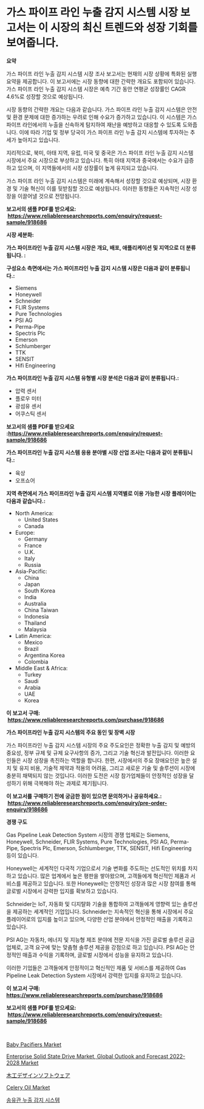 <p><h1>가스 파이프 라인 누출 감지 시스템 시장 보고서는 이 시장의 최신 트렌드와 성장 기회를 보여줍니다.</h1></p><p><strong>요약</strong></p>
<p><p>가스 파이프 라인 누출 감지 시스템 시장 조사 보고서는 현재의 시장 상황에 특화된 실행 요약을 제공합니다. 이 보고서에는 시장 동향에 대한 간략한 개요도 포함되어 있습니다. 가스 파이프 라인 누출 감지 시스템 시장은 예측 기간 동안 연평균 성장률인 CAGR 4.6%로 성장할 것으로 예상됩니다.</p><p>시장 동향의 간략한 개요는 다음과 같습니다. 가스 파이프 라인 누출 감지 시스템은 안전 및 환경 문제에 대한 증가하는 우려로 인해 수요가 증가하고 있습니다. 이 시스템은 가스 파이프 라인에서의 누출을 신속하게 탐지하여 재난을 예방하고 대응할 수 있도록 도와줍니다. 이에 따라 기업 및 정부 당국이 가스 파이프 라인 누출 감지 시스템에 투자하는 추세가 높아지고 있습니다.</p><p>지리적으로, 북미, 아태 지역, 유럽, 미국 및 중국은 가스 파이프 라인 누출 감지 시스템 시장에서 주요 시장으로 부상하고 있습니다. 특히 아태 지역과 중국에서는 수요가 급증하고 있으며, 이 지역들에서의 시장 성장률이 높게 유지되고 있습니다.</p><p>가스 파이프 라인 누출 감지 시스템은 미래에 계속해서 성장할 것으로 예상되며, 시장 환경 및 기술 혁신이 이를 뒷받침할 것으로 예상됩니다. 이러한 동향들은 지속적인 시장 성장을 이끌어낼 것으로 전망됩니다.</p></p>
<p><strong>보고서의 샘플 PDF를 받으세요: &nbsp;<a href="https://www.reliableresearchreports.com/enquiry/request-sample/918686">https://www.reliableresearchreports.com/enquiry/request-sample/918686</a></strong></p>
<p><strong>시장 세분화:</strong></p>
<p><strong> 가스 파이프라인 누출 감지 시스템 시장은 개요, 배포, 애플리케이션 및 지역으로 더 분류됩니다. :</strong></p>
<p><strong>구성요소 측면에서는 가스 파이프라인 누출 감지 시스템 시장은 다음과 같이 분류됩니다.:</strong></p>
<p><ul><li>Siemens</li><li>Honeywell</li><li>Schneider</li><li>FLIR Systems</li><li>Pure Technologies</li><li>PSI AG</li><li>Perma-Pipe</li><li>Spectris Plc</li><li>Emerson</li><li>Schlumberger</li><li>TTK</li><li>SENSIT</li><li>Hifi Engineering</li></ul></p>
<p><strong> 가스 파이프라인 누출 감지 시스템 유형별 시장 분석은 다음과 같이 분류됩니다.:</strong></p>
<p><ul><li>압력 센서</li><li>플로우 미터</li><li>광섬유 센서</li><li>어쿠스틱 센서</li></ul></p>
<p><strong>보고서의 샘플 PDF를 받으세요 :<a href="https://www.reliableresearchreports.com/enquiry/request-sample/918686">https://www.reliableresearchreports.com/enquiry/request-sample/918686</a></strong></p>
<p><strong> 가스 파이프라인 누출 감지 시스템 응용 분야별 시장 산업 조사는 다음과 같이 분류됩니다.:</strong></p>
<p><ul><li>육상</li><li>오프쇼어</li></ul></p>
<p><strong>지역 측면에서 가스 파이프라인 누출 감지 시스템 지역별로 이용 가능한 시장 플레이어는 다음과 같습니다.:</strong></p>
<p><ul>
    <li>
        North America:
        <ul>
            <li>United States</li>
            <li>Canada</li>
        </ul>
    </li>
    <li>
        Europe:
        <ul>
            <li>Germany</li>
            <li>France</li>
            <li>U.K.</li>
            <li>Italy</li>
            <li>Russia</li>
        </ul>
    </li>
    <li>
        Asia-Pacific:
        <ul>
            <li>China</li>
            <li>Japan</li>
            <li>South Korea</li>
            <li>India</li>
            <li>Australia</li>
            <li>China Taiwan</li>
            <li>Indonesia</li>
            <li>Thailand</li>
            <li>Malaysia</li>
        </ul>
    </li>
    <li>
        Latin America:
        <ul>
            <li>Mexico</li>
            <li>Brazil</li>
            <li>Argentina Korea</li>
            <li>Colombia</li>
        </ul>
    </li>
    <li>
        Middle East & Africa:
        <ul>
            <li>Turkey</li>
            <li>Saudi</li>
            <li>Arabia</li>
            <li>UAE</li>
            <li>Korea</li>
        </ul>
    </li>
    </ul></p>
<p><strong>이 보고서 구매: &nbsp;<a href="https://www.reliableresearchreports.com/purchase/918686">https://www.reliableresearchreports.com/purchase/918686</a></strong></p>
<p><strong>가스 파이프라인 누출 감지 시스템의 주요 동인 및 장벽 시장</strong></p>
<p><p>가스 파이프라인 누출 감지 시스템 시장의 주요 주도요인은 정확한 누출 감지 및 예방의 중요성, 정부 규제 및 규제 요구사항의 증가, 그리고 기술 혁신과 발전입니다. 이러한 요인들은 시장 성장을 촉진하는 역할을 합니다. 한편, 시장에서의 주요 장애요인은 높은 설치 및 유지 비용, 기술적 제약과 적용의 어려움, 그리고 새로운 기술 및 솔루션이 시장에 충분히 채택되지 않는 것입니다. 이러한 도전은 시장 참가업체들이 안정적인 성장을 달성하기 위해 극복해야 하는 과제로 제기됩니다.</p></p>
<p><strong>이 보고서를 구매하기 전에 궁금한 점이 있으면 문의하거나 공유하세요.: &nbsp;<a href="https://www.reliableresearchreports.com/enquiry/pre-order-enquiry/918686">https://www.reliableresearchreports.com/enquiry/pre-order-enquiry/918686</a></strong></p>
<p><strong>경쟁 구도</strong></p>
<p><p>Gas Pipeline Leak Detection System 시장의 경쟁 업체로는 Siemens, Honeywell, Schneider, FLIR Systems, Pure Technologies, PSI AG, Perma-Pipe, Spectris Plc, Emerson, Schlumberger, TTK, SENSIT, Hifi Engineering 등이 있습니다. </p><p>Honeywell는 세계적인 다국적 기업으로서 기술 변화를 주도하는 선도적인 위치를 차지하고 있습니다. 많은 업계에서 높은 평판을 쌓아왔으며, 고객들에게 혁신적인 제품과 서비스를 제공하고 있습니다. 또한 Honeywell는 안정적인 성장과 많은 시장 참여를 통해 글로벌 시장에서 강력한 입지를 확보하고 있습니다.</p><p>Schneider는 IoT, 자동화 및 디지턀화 기술을 통합하여 고객들에게 영향력 있는 솔루션을 제공하는 세계적인 기업입니다. Schneider는 지속적인 혁신을 통해 시장에서 주요 플레이어로의 입지를 높이고 있으며, 다양한 산업 분야에서 안정적인 매출을 기록하고 있습니다.</p><p>PSI AG는 자동차, 에너지 및 지능형 제조 분야에 전문 지식을 가진 글로벌 솔루션 공급업체로, 고객 요구에 맞는 맞춤형 솔루션 제공을 강점으로 하고 있습니다. PSI AG는 안정적인 매출과 수익을 기록하며, 글로벌 시장에서 성능을 유지하고 있습니다.</p><p>이러한 기업들은 고객들에게 안정적이고 혁신적인 제품 및 서비스를 제공하여 Gas Pipeline Leak Detection System 시장에서 강력한 입지를 유지하고 있습니다.</p></p>
<p><strong>이 보고서 구매: &nbsp; <a href="https://www.reliableresearchreports.com/purchase/918686">https://www.reliableresearchreports.com/purchase/918686</a></strong></p>
<p><strong>보고서의 샘플 PDF를 받으세요: &nbsp;<a href="https://www.reliableresearchreports.com/enquiry/request-sample/918686">https://www.reliableresearchreports.com/enquiry/request-sample/918686</a></strong><strong></strong></p>
<p>&nbsp;</p>
<p><p><a href="https://issuu.com/reportprime-2/docs/baby-pacifiers-market-size-2030.pptx">Baby Pacifiers Market</a></p><p><a href="https://zircon-bluebell-299.notion.site/Global-Enterprise-Solid-State-Drive-Market-Global-Outlook-and-Forecast-2022-2028-Market-by-Types-A-dcc61b2ad80c457a85f245a5159c4d07">Enterprise Solid State Drive Market, Global Outlook and Forecast 2022-2028 Market</a></p><p><a href="https://github.com/nxboeu02965442/Market-Research-Report-List-1/blob/main/5637012183918.md">木工デザインソフトウェア</a></p><p><a href="https://view.publitas.com/reportprime-1/celery-oil-market-size-global-industry-overview-market-segmentation-and-forecast-2024-to-2031/">Celery Oil Market</a></p><p><a href="https://github.com/mpodehpw07370073/Market-Research-Report-List-1/blob/main/9822128183883.md">송유관 누출 감지 시스템</a></p></p>